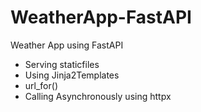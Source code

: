 # WeatherApp-FastAPI
Weather App using FastAPI

- Serving staticfiles
- Using Jinja2Templates
- url_for()
- Calling Asynchronously using httpx

